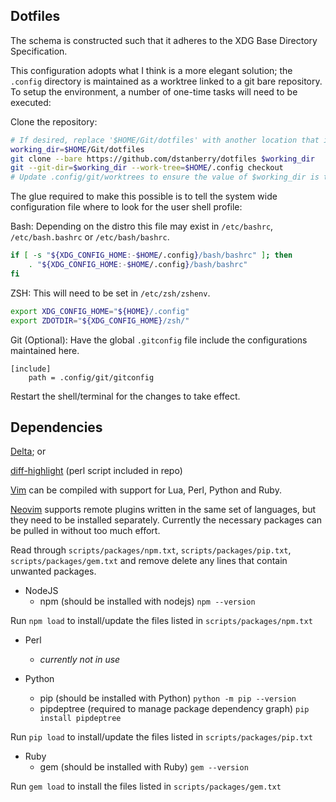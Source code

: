 Dotfiles
--------

The schema is constructed such that it adheres to the XDG Base Directory Specification.

This configuration adopts what I think is a more elegant solution; the `.config` directory is maintained as a worktree linked to a git bare repository. To setup the environment, a number of one-time tasks will need to be executed:

Clone the repository:

```bash
# If desired, replace '$HOME/Git/dotfiles' with another location that is preferred.
working_dir=$HOME/Git/dotfiles
git clone --bare https://github.com/dstanberry/dotfiles $working_dir
git --git-dir=$working_dir --work-tree=$HOME/.config checkout
# Update .config/git/worktrees to ensure the value of $working_dir is the same.
```

The glue required to make this possible is to tell the system wide configuration file where to look for the user shell profile:

Bash:
Depending on the distro this file may exist in `/etc/bashrc`, `/etc/bash.bashrc` or `/etc/bash/bashrc`.

```bash
if [ -s "${XDG_CONFIG_HOME:-$HOME/.config}/bash/bashrc" ]; then
    . "${XDG_CONFIG_HOME:-$HOME/.config}/bash/bashrc"
fi
```

ZSH:
This will need to be set in `/etc/zsh/zshenv`.

```zsh
export XDG_CONFIG_HOME="${HOME}/.config"
export ZDOTDIR="${XDG_CONFIG_HOME}/zsh/"
```

Git (Optional):
Have the global `.gitconfig` file include the configurations maintained here.

```gitconfig
[include]
    path = .config/git/gitconfig
```

Restart the shell/terminal for the changes to take effect.

Dependencies
------------

[Delta](https://github.com/dandavison/delta); or

[diff-highlight](https://github.com/git/git/tree/master/contrib/diff-highlight) (perl script included in repo)

[Vim](https://github.com/vim/vim) can be compiled with support for Lua, Perl, Python and Ruby.

[Neovim](https://github.com/neovim/neovim) supports remote plugins written in the same set of languages, but they need to be installed separately. Currently the necessary packages can be pulled in without too much effort.

Read through `scripts/packages/npm.txt`, `scripts/packages/pip.txt`, `scripts/packages/gem.txt` and remove delete any lines that contain unwanted packages.

- NodeJS
   - npm (should be installed with nodejs) `npm --version`

Run `npm load` to install/update the files listed in `scripts/packages/npm.txt`
 
- Perl
   - _currently not in use_ 

- Python
   - pip (should be installed with Python) `python -m pip --version`
   - pipdeptree (required to manage package dependency graph) `pip install pipdeptree`

Run `pip load` to install/update the files listed in `scripts/packages/pip.txt`
 
- Ruby
   - gem (should be installed with Ruby) `gem --version`

Run `gem load` to install the files listed in `scripts/packages/gem.txt`
